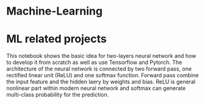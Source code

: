 # Machine-Learning
# ML related projects
This notebook shows the basic idea for two-layers neural network and how to develop it from scratch as well as use Tensorflow and Pytorch.
The architecture of the neural network is connected by two forward pass, one rectified linear unit (ReLU) and one softmax function. 
Forward pass combine the input feature and the hidden laery by weights and bias. 
ReLU is general nonlinear part within modern neural network and softmax can generate multi-class probability for the prediction.
